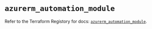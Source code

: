 # `azurerm_automation_module`

Refer to the Terraform Registory for docs: [`azurerm_automation_module`](https://registry.terraform.io/providers/hashicorp/azurerm/3.70.0/docs/resources/automation_module).
